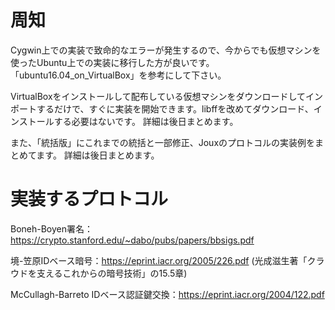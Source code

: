 # 周知

Cygwin上での実装で致命的なエラーが発生するので、今からでも仮想マシンを使ったUbuntu上での実装に移行した方が良いです。「ubuntu16.04_on_VirtualBox」を参考にして下さい。

VirtualBoxをインストールして配布している仮想マシンをダウンロードしてインポートするだけで、すぐに実装を開始できます。libffを改めてダウンロード、インストールする必要はないです。
詳細は後日まとめます。

また、「統括版」にこれまでの統括と一部修正、Jouxのプロトコルの実装例をまとめてます。
詳細は後日まとめます。

# 実装するプロトコル

Boneh-Boyen署名：https://crypto.stanford.edu/~dabo/pubs/papers/bbsigs.pdf

境-笠原IDベース暗号：https://eprint.iacr.org/2005/226.pdf    (光成滋生著「クラウドを支えるこれからの暗号技術」の15.5章)

McCullagh-Barreto IDベース認証鍵交換：https://eprint.iacr.org/2004/122.pdf
